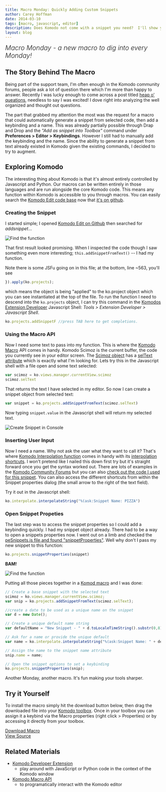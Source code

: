 ```yaml
---
title: Macro Monday: Quickly Adding Custom Snippets
author: Carey Hoffman
date: 2014-03-10
tags: [macro, javascript, editor]
description: Does Komodo not come with a snippet you need?  I'll show you how to create that snippet with one keybinding using Komodo macros.  We heard you liked keybindings too, so we're gonna put a keybinding in that keybound snippet.
layout: blog
---
```


<div class="centered">
<h2 style="font-weight: 300; margin: 10px 0 25px 0"><em>Macro Monday - a new macro to dig into every Monday!</em></h2>
</div>

## The Story Behind The Macro

Being part of the support team, I'm often enough in the Komodo community forums, people
ask a lot of question there which I'm more than happy to answer.  Recently I was lucky
enough to come across a post titled [heap o' queations](http://community.activestate.com/node/10713),
needless to say I was excited!  I dove right into analyzing the well organized and
thought out questions.

The part that grabbed my attention the most was the request for a macro that
could automatically generate a snippet from selected code, then add a keybinding and a
name.  This was already partially possible through Drap and Drop and the
_"Add as snippet into Toolbox"_ command under **Preferences > Editor > Keybindings**.
However I still had to manually add the keybinding and the name.  Since the ability to generate a
snippet from text already existed in Komodo given the existing commands, I
decided to try to augment.

## Exploring Komodo

The interesting thing about Komodo is that it's almost entirely controlled by
Javascript and Python.  Our macros can be written entirely in those languages and
are run alongside the core Komodo code. This means any function within Komodo
is accessible to you through macros. You can easily search the [Komodo Edit code base](https://github.com/Komodo/KomodoEdit)
now that [it's on github](http://komodoide.com/blog/2014-03/komodo-edit-is-now-on-github/).

### Creating the Snippet

I started simple; I opened [Komodo Edit on Github](https://github.com/Komodo/KomodoEdit)
then searched for _addsnippet_...

![Find the function](/images/blog/2014-03/carey-addsnippet.PNG)

That first result looked promising.  When I inspected the code though I saw something
even more interesting; `this.addSnippetFromText()` -- I had my function.

Note there is some JSFu going on in this file; at the bottom, line ~563, you'll see

```javascript
}).apply(ko.projects);
```

which means the object is being "applied" to the ko.project object which you can see
instantiated at the top of the file.  To run the function I need to descend
into the `ko.projects` object, I can try this command in the [Komodos Extension Developer](http://community.activestate.com/node/1824) Javascript Shell:
*Tools > Extension Developer > Javascript Shell*.

```javascript
ko.projects.addSnippetF //press TAB here to get completions.
```

### Using the Macro API

Now I need some text to pass into my function.  This is where the [Komodo Macro]((http://docs.activestate.com/komodo/8.5/macroapi.html#macroapi_js))
API comes in handy. Komodo Scimoz is the current buffer, the code you currently
see in your editor screen. The [Scimoz object](http://docs.activestate.com/komodo/8.5/macroapi.html#macroapi_scimoz)
has a [selText attribute](http://docs.activestate.com/komodo/8.5/macroapi.html#selText)
which is exactly what I'm looking for.
Lets try this in the Javascript shell with a file open and some text selected:

```javascript
var scimoz = ko.views.manager.currentView.scimoz
scimoz.selText
```

That returns the text I have selected in my editor. So now I can create a snippet
object from selected text:

```javascript
var snippet = ko.projects.addSnippetFromText(scimoz.selText)
```

Now typing `snippet.value` in the Javascript shell will return my selected text.

![Create Snippet in Console](/images/blog/2014-03/create-snippet-console.PNG)

### Inserting User Input

Now I need a name.  Why not ask the user what they want to call it?  That's where
[Komodo Interpolation function](http://docs.activestate.com/komodo/8.5/macroapi.html#macroapi_interpolate)
comes in handy with its [interpolation shortcuts](http://docs.activestate.com/komodo/8.5/shortcuts.html#shortcuts_top).
I won't pretend like I nailed this down first try but it's straight forward
once you get the syntax worked out.  There are lots of examples in the [Komodo Community Forums](http://community.activestate.com/forums/komodo)
but you can also [check out the code I used for this snippet](https://github.com/Komodo/macros/blob/master/automagic_snippets_from_text.js#L24).
You can also access the different shortcuts from within the Snippet properties
dialog (the small arrow to the right of the text field).

Try it out in the Javascript shell:

```javascript
ko.interpolate.interpolateString("%(ask:Snippet Name: PIZZA")
```

### Open Snippet Propeties

The last step was to access the snippet properties so I could add a keybinding
quickly. I had my snippet object already.  There had to be a way to open a snippets properties
now.  I went out on a limb and checked the [peSnippets.js file,and found "snippetProperties"](https://github.com/Komodo/KomodoEdit/blob/9bd4f2abe7f1263f4328d5f1248759056a33e2bd/src/chrome/komodo/content/project/peSnippet.js#L113).
Well why don't I pass my new snippet to this function:

```javascript
ko.projects.snippetProperties(snippet)
```

**BAM!**

![Find the function](/images/blog/2014-03/snippet-properties.PNG)

Putting all those pieces together in a [Komod macro](http://docs.activestate.com/komodo/8.5/macros.html#macros_writing)
and I was done:

```javascript
// Create a base snippet with the selected text
scimoz = ko.views.manager.currentView.scimoz;
var snip = ko.projects.addSnippetFromText(scimoz.selText);

//create a date to be used as a unique name on the snippet
var d = new Date();

// Create a unique default name string
var defaultName = "New Snippet - " + d.toLocaleTimeString().substr(0,8).trim()

// Ask for a name or provide the unique default
var name = ko.interpolate.interpolateString("%(ask:Snippet Name: " + defaultName + ")")

// Assign the name to the snippet name attribute
snip.name = name;

// Open the snippet options to set a keybinding
ko.projects.snippetProperties(snip);
```

Another Monday, another macro.  It's fun making your tools sharper.

## Try it Yourself

To install the macro simply hit the download button below, then drag the downloaded
file into your [Komodo toolbox](/framed/?http://docs.activestate.com/komodo/8.5/toolbox.html).
Once in your toolbox you can assign it a keybind via the Macro properties (right click > Properties) or by accessing it directly from your toolbox.

<div class="inline centered">
<a href="/files/macros/Create_Snippet_From_Selected_Text.komodotool" class="button primary">
    <i class="icon icon-download"></i>
    Download Macro
</a>
<div class="spacer-half"></div>
<span>
    <i class="icon icon-github"></i>
    <a href="https://github.com/Komodo/macros/blob/master/automagic_snippets_from_text.js" target="_blank">View Source</a>
</span>
</div>

## Related Materials

* [Komodo Developer Extension](/framed/?http://community.activestate.com/xpi/dom-inspector)
  - play around with JavaScript or Python code in the context of the Komodo window
* [Komodo Macro API](/framed/?http://docs.activestate.com/komodo/8.5/macroapi.html)
  - to programatically interact with the Komodo editor
